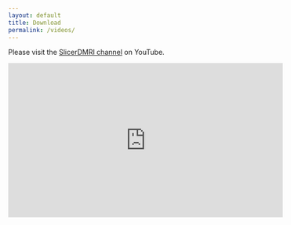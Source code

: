 ```yaml
---
layout: default
title: Download
permalink: /videos/
---
```


Please visit the [SlicerDMRI channel](https://www.youtube.com/channel/UCS5gnYxd5WQznei6M-XBOtw) on YouTube.

<iframe width="560" height="315" src="https://www.youtube.com/embed/videoseries?list=PLww-JBrXO0855MfFbuvEMNQcKmbN-2Blm" frameborder="0" allowfullscreen="1" showinfo="1"></iframe>
